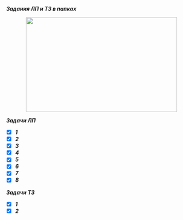 ﻿***Задания ЛП и ТЗ в папках***
<p align="center">
  <img width="400" height="250" src="https://365solutions.ru/wp-content/uploads/2016/11/excel.png">
</p>

﻿***Задачи ЛП***
- [X] ***1***
- [X] ***2***
- [X] ***3***
- [X] ***4***
- [X] ***5***
- [X] ***6***
- [X] ***7***
- [X] ***8***

﻿***Задачи ТЗ***
 
- [X] ***1***
- [X] ***2***
